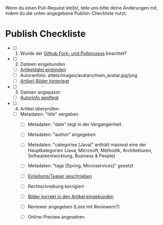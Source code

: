 Wenn du einen Pull-Request stellst, teile uns bitte deine Änderungen mit, indem du die unten angegebene Publish-Checkliste nutzt. 

# Publish Checkliste



- [ ] 1. Wurde der [Github Fork- und Pullprozess](https://reflectoring.io/github-fork-and-pull/) beachtet?
- [ ] 2. Dateien eingebunden
  - [ ] [Artikeldatei einbinden](https://github.com/adessoAG/devblog/blob/master/examples/2017-08-10-blog-post-guide.md#dateiname-und-ablageort)
  - [ ] Autorenfoto: attets/images/avatars/mein_avatar.jpg/png
  - [ ] [Artikel-Bilder hinterlegt](https://github.com/adessoAG/devblog/blob/master/examples/2017-08-10-blog-post-guide.md#bilder)
- [ ] 3. Dateien angepasst:
  - [ ] [Autorinfo gepflegt](https://github.com/adessoAG/devblog/blob/master/examples/2017-08-10-blog-post-guide.md#autoren-informationen)
- [ ] 4. Artikel überprüfen:
  - [ ] Metadaten: "title" vergeben
	- [ ] Metadaten: "date" liegt in der Vergangenheit
	- [ ] Metadaten: "author" angegeben
	- [ ] Metadaten: "categories [Java]" enthält maximal eine der Hauptkategorien (Java, Microsoft, Methodik, Architekturen, Softwareentwicklung, Business & People)
	- [ ] Metadaten: "tags [Spring, Microservices]" gesetzt
	- [ ] [Einleitung/Teaser geschrieben](https://github.com/adessoAG/devblog/blob/master/examples/2017-08-10-blog-post-guide.md#einleitung--teaser)
	- [ ] Rechtschreibung korrigiert
	- [ ] [Bilder korrekt in den Artikel eingebunden](https://github.com/adessoAG/devblog/blob/master/examples/2017-08-10-blog-post-guide.md#bilder)
	- [ ]  Reviewer angegeben (Liste mit Reviewern?)
    - [ ]  Online-Preview angesehen

